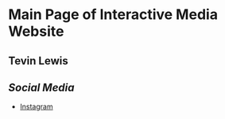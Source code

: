 # Main Page of Interactive Media Website

## Tevin Lewis

## _Social Media_

* [Instagram](https://www.instagram.com/kindom_d_/)
  